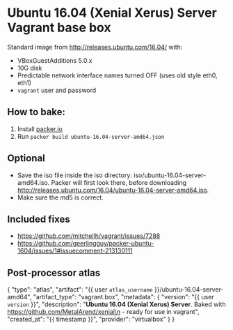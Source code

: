 # Ubuntu 16.04 (Xenial Xerus) Server Vagrant base box

Standard image from http://releases.ubuntu.com/16.04/ with:
 - VBoxGuestAdditions 5.0.x
 - 10G disk
 - Predictable network interface names turned OFF (uses old style eth0, eth1)
 - `vagrant` user and password

## How to bake:

1. Install [packer.io](https://www.packer.io)
2. Run `packer build ubuntu-16.04-server-amd64.json`

## Optional

 - Save the iso file inside the iso directory: iso/ubuntu-16.04-server-amd64.iso.
   Packer will first look there, before downloading http://releases.ubuntu.com/16.04/ubuntu-16.04-server-amd64.iso.
 - Make sure the md5 is correct.
 
## Included fixes

 - https://github.com/mitchellh/vagrant/issues/7288
 - https://github.com/geerlingguy/packer-ubuntu-1604/issues/1#issuecomment-213130111
 
## Post-processor atlas

  {
    "type": "atlas",
    "artifact": "{{ user `atlas_username` }}/ubuntu-16.04-server-amd64",
    "artifact_type": "vagrant.box",
    "metadata": {
      "version": "{{ user `version` }}",
      "description": "**Ubuntu 16.04 (Xenial Xerus) Server**. Baked with https://github.com/MetalArend/xenial\n - ready for use in vagrant",
      "created_at": "{{ timestamp }}",
      "provider": "virtualbox"
    }
  }

